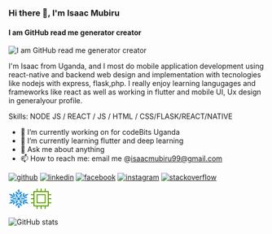 ### Hi there 👋, I'm Isaac Mubiru
#### I am GitHub read me generator creator
![I am GitHub read me generator creator](https://arturssmirnovs.github.io/github-profile-readme-generator/images/banner.png)

I'm Isaac from Uganda, and I most do mobile application development using react-native and backend web design and implementation with tecnologies like nodejs with express, flask,php. I really enjoy learning langugages and frameworks like react as well as working in flutter and mobile UI, Ux design in generalyour profile.

Skills: NODE JS / REACT / JS / HTML / CSS/FLASK/REACT/NATIVE

- 🔭 I’m currently working on for codeBits Uganda 
- 🌱 I’m currently learning flutter and deep learning 
- 💬 Ask me about anything  
- 📫 How to reach me: email me @isaacmubiru99@gmail.com 


[<img src='https://cdn.jsdelivr.net/npm/simple-icons@3.0.1/icons/github.svg' alt='github' height='40'>](https://github.com/zac-09)  [<img src='https://cdn.jsdelivr.net/npm/simple-icons@3.0.1/icons/linkedin.svg' alt='linkedin' height='40'>](https://www.linkedin.com/in/IsaacMubiru/)  [<img src='https://cdn.jsdelivr.net/npm/simple-icons@3.0.1/icons/facebook.svg' alt='facebook' height='40'>](https://www.facebook.com/isaacmmarvin)  [<img src='https://cdn.jsdelivr.net/npm/simple-icons@3.0.1/icons/instagram.svg' alt='instagram' height='40'>](https://www.instagram.com/isaacmmarvin/)  [<img src='https://cdn.jsdelivr.net/npm/simple-icons@3.0.1/icons/stackoverflow.svg' alt='stackoverflow' height='40'>](https://stackoverflow.com/users/13431716)  

<a href='https://archiveprogram.github.com/'><img src='https://raw.githubusercontent.com/acervenky/animated-github-badges/master/assets/acbadge.gif' width='40' height='40'></a> <a href='https://docs.github.com/en/developers'><img src='https://raw.githubusercontent.com/acervenky/animated-github-badges/master/assets/devbadge.gif' width='40' height='40'></a> 

![GitHub stats](https://github-readme-stats.vercel.app/api?username=zac-09&show_icons=true)  


